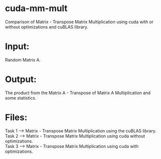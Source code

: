 # cuda-mm-mult
Comparison of Matrix - Transpose Matrix Multiplication using cuda with or without optimizations and cuBLAS library. 

# Input:
  Random Matrix A.
  
# Output:
  The product from the Matrix A - Transpose of Matrix A Multiplication and some statistics.
  
# Files:
  Task 1 -->  Matrix - Transpose Matrix Multiplication using the cuBLAS library. </br>
  Task 2 -->  Matrix - Transpose Matrix Multiplication using cuda without optimizations. </br>
  Task 3 -->  Matrix - Transpose Matrix Multiplication using cuda with optimizations. </br>
